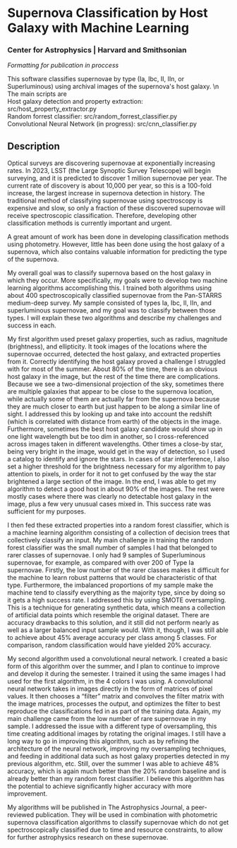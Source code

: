 # Supernova Classification by Host Galaxy with Machine Learning
### Center for Astrophysics | Harvard and Smithsonian 

_Formatting for publication in proccess_ <p>
This software classifies supernovae by type (Ia, Ibc, II, IIn, or Superluminous) using archival images of the supernova's host galaxy. \n
The main scripts are  
Host galaxy detection and property extraction: src/host_property_extractor.py  
Random forrest classifier: src/random_forrest_classifier.py  
Convolutional Neural Network (in progress): src/cnn_classifier.py  

## Description
Optical surveys are discovering supernovae at exponentially increasing rates. In 2023, LSST (the Large Synoptic Survey Telescope) will begin surveying, and it is predicted to discover 1 million supernovae per year. The current rate of discovery is about 10,000 per year, so this is a 100-fold increase, the largest increase in supernova detection in history. The traditional method of classifying supernovae using spectroscopy is expensive and slow, so only a fraction of these discovered supernovae will receive spectroscopic classification. Therefore, developing other classification methods is currently important and urgent. <p>
A great amount of work has been done in developing classification methods using photometry. However, little has been done using the host galaxy of a supernova, which also contains valuable information for predicting the type of the supernova. <p>
My overall goal was to classify supernova based on the host galaxy in which they occur. More specifically, my goals were to develop two machine learning algorithms accomplishing this. I trained both algorithms using about 400 spectroscopically classified supernovae from the Pan-STARRS medium-deep survey. My sample consisted of types Ia, Ibc, II, IIn, and superluminous supernovae, and my goal was to classify between those types. I will explain these two algorithms and describe my challenges and success in each. <p>
My first algorithm used preset galaxy properties, such as radius, magnitude (brightness), and ellipticity. It took images of the locations where the supernovae occurred, detected the host galaxy, and extracted properties from it. Correctly identifying the host galaxy proved a challenge I struggled with for most of the summer. About 80% of the time, there is an obvious host galaxy in the image, but the rest of the time there are complications. Because we see a two-dimensional projection of the sky, sometimes there are multiple galaxies that appear to be close to the supernova location, while actually some of them are actually far from the supernova because they are much closer to earth but just happen to be along a similar line of sight. I addressed this by looking up and take into account the redshift (which is correlated with distance from earth) of the objects in the image. Furthermore, sometimes the best host galaxy candidate would show up in one light wavelength but be too dim in another, so I cross-referenced across images taken in different wavelengths. Other times a close-by star, being very bright in the image, would get in the way of detection, so I used a catalog to identify and ignore the stars. In cases of star interference, I also set a higher threshold for the brightness necessary for my algorithm to pay attention to pixels, in order for it not to get confused by the way the star brightened a large section of the image. In the end, I was able to get my algorithm to detect a good host in about 90% of the images. The rest were mostly cases where there was clearly no detectable host galaxy in the image, plus a few very unusual cases mixed in. This success rate was sufficient for my purposes. <p>
I then fed these extracted properties into a random forest classifier, which is a machine learning algorithm consisting of a collection of decision trees that collectively classify an input. My main challenge in training the random forest classifier was the small number of samples I had that belonged to rarer classes of supernovae. I only had 9 samples of Superluminous supernovae, for example, as compared with over 200 of Type Ia supernovae. Firstly, the low number of the rarer classes makes it difficult for the machine to learn robust patterns that would be characteristic of that type. Furthermore, the imbalanced proportions of my sample make the machine tend to classify everything as the majority type, since by doing so it gets a high success rate. I addressed this by using SMOTE oversampling. This is a technique for generating synthetic data, which means a collection of artificial data points which resemble the original dataset. There are accuracy drawbacks to this solution, and it still did not perform nearly as well as a larger balanced input sample would. With it, though, I was still able to achieve about 45% average accuracy per class among 5 classes. For comparison, random classification would have yielded 20% accuracy. <p>
My second algorithm used a convolutional neural network. I created a basic form of this algorithm over the summer, and I plan to continue to improve and develop it during the semester. I trained it using the same images I had used for the first algorithm, in the 4 colors I was using. A convolutional neural network takes in images directly in the form of matrices of pixel values. It then chooses a “filter” matrix and convolves the filter matrix with the image matrices, processes the output, and optimizes the filter to best reproduce the classifications fed in as part of the training data. Again, my main challenge came from the low number of rare supernovae in my sample. I addressed the issue with a different type of oversampling, this time creating additional images by rotating the original images. I still have a long way to go in improving this algorithm, such as by refining the architecture of the neural network, improving my oversampling techniques, and feeding in additional data such as host galaxy properties detected in my previous algorithm, etc. Still, over the summer I was able to achieve 48% accuracy, which is again much better than the 20% random baseline and is already better than my random forest classifier. I believe this algorithm has the potential to achieve significantly higher accuracy with more improvement. <p>
My algorithms will be published in The Astrophysics Journal, a peer-reviewed publication. They will be used in combination with photometric supernova classification algorithms to classify supernovae which do not get spectroscopically classified due to time and resource constraints, to allow for further astrophysics research on these supernovae.
